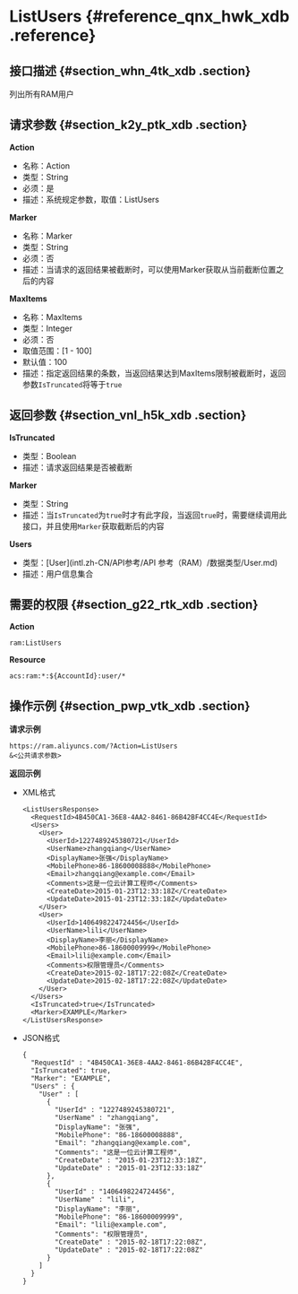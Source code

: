 # ListUsers {#reference_qnx_hwk_xdb .reference}

## 接口描述 {#section_whn_4tk_xdb .section}

列出所有RAM用户

## 请求参数 {#section_k2y_ptk_xdb .section}

**Action**

-   名称：Action
-   类型：String
-   必须：是
-   描述：系统规定参数，取值：ListUsers

**Marker**

-   名称：Marker
-   类型：String
-   必须：否
-   描述：当请求的返回结果被截断时，可以使用Marker获取从当前截断位置之后的内容

**MaxItems**

-   名称：MaxItems
-   类型：Integer
-   必须：否
-   取值范围：\[1 - 100\]
-   默认值：100
-   描述：指定返回结果的条数，当返回结果达到MaxItems限制被截断时，返回参数`IsTruncated`将等于`true`

## 返回参数 {#section_vnl_h5k_xdb .section}

**IsTruncated**

-   类型：Boolean
-   描述：请求返回结果是否被截断

**Marker**

-   类型：String
-   描述：当`IsTruncated`为`true`时才有此字段，当返回`true`时，需要继续调用此接口，并且使用`Marker`获取截断后的内容

**Users**

-   类型：[User](intl.zh-CN/API参考/API 参考（RAM）/数据类型/User.md) 
-   描述：用户信息集合

## 需要的权限 {#section_g22_rtk_xdb .section}

**Action**

```
ram:ListUsers
```

**Resource**

```
acs:ram:*:${AccountId}:user/*
```

## 操作示例 {#section_pwp_vtk_xdb .section}

**请求示例**

```
https://ram.aliyuncs.com/?Action=ListUsers
&<公共请求参数>
```

**返回示例**

-   XML格式

    ```
    <ListUsersResponse>
      <RequestId>4B450CA1-36E8-4AA2-8461-86B42BF4CC4E</RequestId>
      <Users>
        <User>
          <UserId>1227489245380721</UserId>
          <UserName>zhangqiang</UserName>
          <DisplayName>张强</DisplayName>
          <MobilePhone>86-18600008888</MobilePhone>
          <Email>zhangqiang@example.com</Email>
          <Comments>这是一位云计算工程师</Comments>
          <CreateDate>2015-01-23T12:33:18Z</CreateDate>
          <UpdateDate>2015-01-23T12:33:18Z</UpdateDate>
        </User>
        <User>
          <UserId>1406498224724456</UserId>
          <UserName>lili</UserName>
          <DisplayName>李丽</DisplayName>
          <MobilePhone>86-18600009999</MobilePhone>
          <Email>lili@example.com</Email>
          <Comments>权限管理员</Comments>
          <CreateDate>2015-02-18T17:22:08Z</CreateDate>
          <UpdateDate>2015-02-18T17:22:08Z</UpdateDate>
        </User>
      </Users>
      <IsTruncated>true</IsTruncated>
      <Marker>EXAMPLE</Marker>
    </ListUsersResponse>
    ```

-   JSON格式

    ```
    {
      "RequestId" : "4B450CA1-36E8-4AA2-8461-86B42BF4CC4E",
      "IsTruncated": true,
      "Marker": "EXAMPLE",
      "Users" : {
        "User" : [
          {
            "UserId" : "1227489245380721",
            "UserName" : "zhangqiang",
            "DisplayName": "张强",
            "MobilePhone": "86-18600008888",
            "Email": "zhangqiang@example.com",
            "Comments": "这是一位云计算工程师",
            "CreateDate" : "2015-01-23T12:33:18Z",
            "UpdateDate" : "2015-01-23T12:33:18Z"
          },
          {
            "UserId" : "1406498224724456",
            "UserName" : "lili",
            "DisplayName": "李丽",
            "MobilePhone": "86-18600009999",
            "Email": "lili@example.com",
            "Comments": "权限管理员",
            "CreateDate" : "2015-02-18T17:22:08Z",
            "UpdateDate" : "2015-02-18T17:22:08Z"
          }
        ]
      }
    }
    ```


